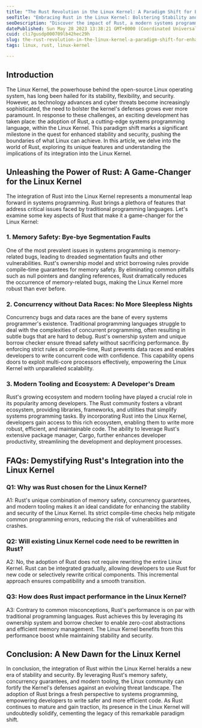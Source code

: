 ```yaml
---
title: "The Rust Revolution in the Linux Kernel: A Paradigm Shift for Enhanced Stability and Security"
seoTitle: "Embracing Rust in the Linux Kernel: Bolstering Stability and Security"
seoDescription: "Discover the impact of Rust, a modern systems programming language, on the Linux Kernel. This article explores how Rust's unique features enhance stability"
datePublished: Sun May 28 2023 13:38:21 GMT+0000 (Coordinated Universal Time)
cuid: cli7gusdp000709lb42hec29h
slug: the-rust-revolution-in-the-linux-kernel-a-paradigm-shift-for-enhanced-stability-and-security
tags: linux, rust, linux-kernel

---
```


## **Introduction**

The Linux Kernel, the powerhouse behind the open-source Linux operating system, has long been hailed for its stability, flexibility, and security. However, as technology advances and cyber threats become increasingly sophisticated, the need to bolster the kernel's defenses grows ever more paramount. In response to these challenges, an exciting development has taken place: the adoption of Rust, a cutting-edge systems programming language, within the Linux Kernel. This paradigm shift marks a significant milestone in the quest for enhanced stability and security, pushing the boundaries of what Linux can achieve. In this article, we delve into the world of Rust, exploring its unique features and understanding the implications of its integration into the Linux Kernel.

## **Unleashing the Power of Rust: A Game-Changer for the Linux Kernel**

The integration of Rust into the Linux Kernel represents a monumental leap forward in systems programming. Rust brings a plethora of features that address critical issues faced by traditional programming languages. Let's examine some key aspects of Rust that make it a game-changer for the Linux Kernel:

### **1\. Memory Safety: Bye-bye Segmentation Faults**

One of the most prevalent issues in systems programming is memory-related bugs, leading to dreaded segmentation faults and other vulnerabilities. Rust's ownership model and strict borrowing rules provide compile-time guarantees for memory safety. By eliminating common pitfalls such as null pointers and dangling references, Rust dramatically reduces the occurrence of memory-related bugs, making the Linux Kernel more robust than ever before.

### **2\. Concurrency without Data Races: No More Sleepless Nights**

Concurrency bugs and data races are the bane of every systems programmer's existence. Traditional programming languages struggle to deal with the complexities of concurrent programming, often resulting in subtle bugs that are hard to debug. Rust's ownership system and unique borrow checker ensure thread safety without sacrificing performance. By enforcing strict rules at compile-time, Rust prevents data races and enables developers to write concurrent code with confidence. This capability opens doors to exploit multi-core processors effectively, empowering the Linux Kernel with unparalleled scalability.

### **3\. Modern Tooling and Ecosystem: A Developer's Dream**

Rust's growing ecosystem and modern tooling have played a crucial role in its popularity among developers. The Rust community fosters a vibrant ecosystem, providing libraries, frameworks, and utilities that simplify systems programming tasks. By incorporating Rust into the Linux Kernel, developers gain access to this rich ecosystem, enabling them to write more robust, efficient, and maintainable code. The ability to leverage Rust's extensive package manager, Cargo, further enhances developer productivity, streamlining the development and deployment processes.

## **FAQs: Demystifying Rust's Integration into the Linux Kernel**

### **Q1: Why was Rust chosen for the Linux Kernel?**

A1: Rust's unique combination of memory safety, concurrency guarantees, and modern tooling makes it an ideal candidate for enhancing the stability and security of the Linux Kernel. Its strict compile-time checks help mitigate common programming errors, reducing the risk of vulnerabilities and crashes.

### **Q2: Will existing Linux Kernel code need to be rewritten in Rust?**

A2: No, the adoption of Rust does not require rewriting the entire Linux Kernel. Rust can be integrated gradually, allowing developers to use Rust for new code or selectively rewrite critical components. This incremental approach ensures compatibility and a smooth transition.

### **Q3: How does Rust impact performance in the Linux Kernel?**

A3: Contrary to common misconceptions, Rust's performance is on par with traditional programming languages. Rust achieves this by leveraging its ownership system and borrow checker to enable zero-cost abstractions and efficient memory management. The Linux Kernel benefits from this performance boost while maintaining stability and security.

## **Conclusion: A New Dawn for the Linux Kernel**

In conclusion, the integration of Rust within the Linux Kernel heralds a new era of stability and security. By leveraging Rust's memory safety, concurrency guarantees, and modern tooling, the Linux community can fortify the Kernel's defenses against an evolving threat landscape. The adoption of Rust brings a fresh perspective to systems programming, empowering developers to write safer and more efficient code. As Rust continues to mature and gain traction, its presence in the Linux Kernel will undoubtedly solidify, cementing the legacy of this remarkable paradigm shift.